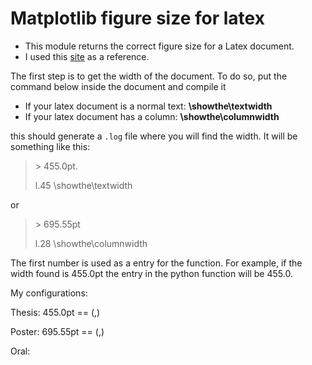 # Matplotlib figure size for latex

  - This module returns the correct figure size for a Latex document. 
  - I used this [site][site_ref] as a reference.
  

  The first step is to get the width of the document. To do so, put the command below inside the document and compile it
  
- If your latex document is a normal text: **\showthe\textwidth**
- If your latex document has a column: **\showthe\columnwidth**
 
this should generate a `.log` file where you will find the width. It will be something like this:

> \> 455.0pt.
>
> l.45 \showthe\textwidth

or

> \> 695.55pt
>
> l.28 \showthe\columnwidth

The first number is used as a entry for the function. For example, if the width found is 455.0pt the entry in the python function
will be 455.0.
 
My configurations:

 Thesis: 455.0pt  == (,)
 
 Poster: 695.55pt  == (,)
 
 Oral:
 
[site_ref]: https://jwalton.info/Embed-Publication-Matplotlib-Latex/
